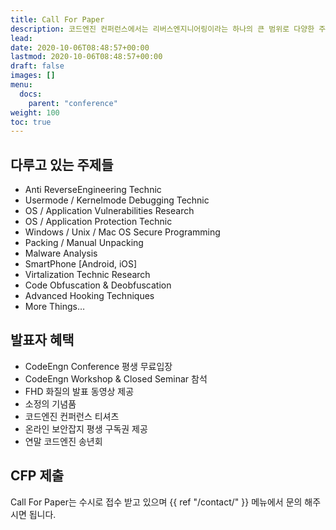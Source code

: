 ```yaml
---
title: Call For Paper
description: 코드엔진 컨퍼런스에서는 리버스엔지니어링이라는 하나의 큰 범위로 다양한 주제를 발표하고 있습니다.
lead: 
date: 2020-10-06T08:48:57+00:00
lastmod: 2020-10-06T08:48:57+00:00
draft: false
images: []
menu:
  docs:
    parent: "conference"
weight: 100
toc: true
---
```


## 다루고 있는 주제들
 - Anti ReverseEngineering Technic
 - Usermode / Kernelmode Debugging Technic
 - OS / Application Vulnerabilities Research
 - OS / Application Protection Technic
 - Windows / Unix / Mac OS Secure Programming
 - Packing / Manual Unpacking
 - Malware Analysis
 - SmartPhone [Android, iOS]
 - Virtalization Technic Research
 - Code Obfuscation & Deobfuscation
 - Advanced Hooking Techniques
 - More Things…



## 발표자 혜택

 - CodeEngn Conference 평생 무료입장
 - CodeEngn Workshop & Closed Seminar 참석
 - FHD 화질의 발표 동영상 제공
 - 소정의 기념품
 - 코드엔진 컨퍼런스 티셔츠
 - 온라인 보안잡지 평생 구독권 제공
 - 연말 코드엔진 송년회


## CFP 제출
Call For Paper는 수시로 접수 받고 있으며 {{ ref "/contact/" }} 메뉴에서 문의 해주시면 됩니다.
